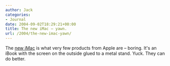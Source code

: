 ```yaml
---
author: Jack
categories:
- Journal
date: 2004-09-02T18:29:21+00:00
title: The new iMac – yawn.
url: /2004/the-new-imac-yawn/
---
```


The [new iMac][1] is what very few products from Apple are &#8211; boring. It's an iBook with the screen on the outside glued to a metal stand. Yuck. They can do better.

 [1]: http://www.apple.com/imac/